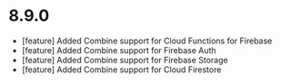 # 8.9.0
- [feature] Added Combine support for Cloud Functions for Firebase
- [feature] Added Combine support for Firebase Auth
- [feature] Added Combine support for Firebase Storage
- [feature] Added Combine support for Cloud Firestore
